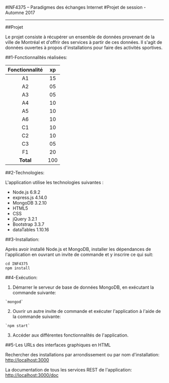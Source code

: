 #INF4375 – Paradigmes des échanges Internet
#Projet de session - Automne 2017

***

##Projet

Le projet consiste à récupérer un ensemble de données provenant de la ville de Montréal et d'offrir des services à partir de ces données. Il s'agit de données ouvertes à propos d'installations pour faire des activités sportives.

##1-Fonctionnalités réalisées:

  | Fonctionnalité | xp |
  | :------------: |:--:|
  |       A1       | 15 |
  |       A2       | 05 |
  |       A3       | 05 |
  |       A4       | 10 |
  |       A5       | 10 |
  |       A6       | 10 |
  |       C1       | 10 |
  |       C2       | 10 |
  |       C3       | 05 |
  |       F1       | 20 |
  |   **Total**    | 100|

##2-Technologies:

  L'application utilise les technologies suivantes :
  
  - Node.js 6.9.2
  - express.js 4.14.0
  - MongoDB 3.2.10
  - HTML5
  - CSS
  - jQuery 3.2.1
  - Bootstrap 3.3.7
  - dataTables 1.10.16

##3-Installation:

  Après avoir installé Node.js et MongoDB, installer les dépendances de l'application en ouvrant un invite de commande et y inscrire ce qui suit:

    cd INF4375
    npm install


##4-Exécution:

  1. Démarrer le serveur de base de données MongoDB, en exécutant la commande suivante:
  
    `mongod`


  2. Ouvrir un autre invite de commande et exécuter l'application à l'aide de la commande suivante:

    `npm start`
	

  3. Accéder aux différentes fonctionnalités de l'application.
  

##5-Les URLs des interfaces graphiques en HTML


  Rechercher des installations par arrondissement ou par nom d'installation:
  [http://localhost:3000](http://localhost:3000)

  La documentation de tous les services REST de l'application:
  [http://localhost:3000/doc](http://localhost:3000/doc)
